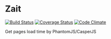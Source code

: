 # Zait
[![Build Status](https://travis-ci.org/zait-cats/zait.svg?branch=master)](https://travis-ci.org/ket4yii/zait)
[![Coverage Status](https://coveralls.io/repos/github/ket4yii/zait/badge.svg?branch=master)](https://coveralls.io/github/ket4yii/zait?branch=master)
[![Code Climate](https://codeclimate.com/github/ket4yii/zait/badges/gpa.svg)](https://codeclimate.com/github/ket4yii/zait)

Get pages load time by PhantomJS/CasperJS
